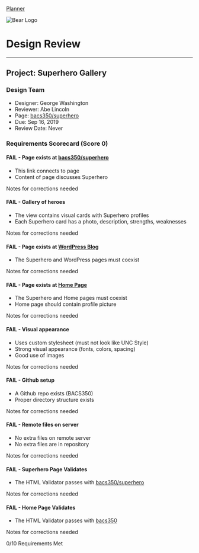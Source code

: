 [Planner](/bacs350/planner)

![Bear Logo](/bacs350/images/Bear_Logo.png)


# Design Review

---

## Project: Superhero Gallery

### Design Team
* Designer: George Washington
* Reviewer: Abe Lincoln
* Page: [bacs350/superhero](https://dvandiver.com/bacs350/superhero)
* Due: Sep 16, 2019
* Review Date: Never


### Requirements Scorecard (Score 0)

#### FAIL - Page exists at [bacs350/superhero](https://dvandiver.com/bacs350/superhero)

* This link connects to page
* Content of page discusses Superhero

Notes for corrections needed


#### FAIL - Gallery of heroes

* The view contains visual cards with Superhero profiles
* Each Superhero card has a photo, description, strengths, weaknesses

Notes for corrections needed


#### FAIL - Page exists at [WordPress Blog](https://dvandiver.com)

* The Superhero and WordPress pages must coexist

Notes for corrections needed


#### FAIL - Page exists at [Home Page](https://dvandiver.com/bacs350)

* The Superhero and Home pages must coexist
* Home page should contain profile picture

Notes for corrections needed


#### FAIL - Visual appearance

* Uses custom stylesheet (must not look like UNC Style)
* Strong visual appearance (fonts, colors, spacing)
* Good use of images

Notes for corrections needed


#### FAIL - Github setup

* A Github repo exists (BACS350)
* Proper directory structure exists

Notes for corrections needed


#### FAIL - Remote files on server

* No extra files on remote server
* No extra files are in repository

Notes for corrections needed


#### FAIL - Superhero Page Validates

* The HTML Validator passes with [bacs350/superhero](https://dvandiver.com/bacs350/superhero)

Notes for corrections needed


#### FAIL - Home Page Validates

* The HTML Validator passes with [bacs350](https://dvandiver.com/bacs350)

Notes for corrections needed


    
0/10 Requirements Met 
